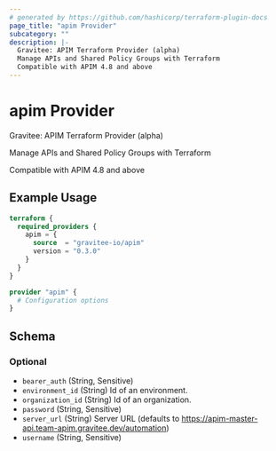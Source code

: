 ```yaml
---
# generated by https://github.com/hashicorp/terraform-plugin-docs
page_title: "apim Provider"
subcategory: ""
description: |-
  Gravitee: APIM Terraform Provider (alpha)
  Manage APIs and Shared Policy Groups with Terraform
  Compatible with APIM 4.8 and above
---
```


# apim Provider

Gravitee: APIM Terraform Provider (alpha)

Manage APIs and Shared Policy Groups with Terraform

Compatible with APIM 4.8 and above

## Example Usage

```terraform
terraform {
  required_providers {
    apim = {
      source  = "gravitee-io/apim"
      version = "0.3.0"
    }
  }
}

provider "apim" {
  # Configuration options
}
```

<!-- schema generated by tfplugindocs -->
## Schema

### Optional

- `bearer_auth` (String, Sensitive)
- `environment_id` (String) Id of an environment.
- `organization_id` (String) Id of an organization.
- `password` (String, Sensitive)
- `server_url` (String) Server URL (defaults to https://apim-master-api.team-apim.gravitee.dev/automation)
- `username` (String, Sensitive)
